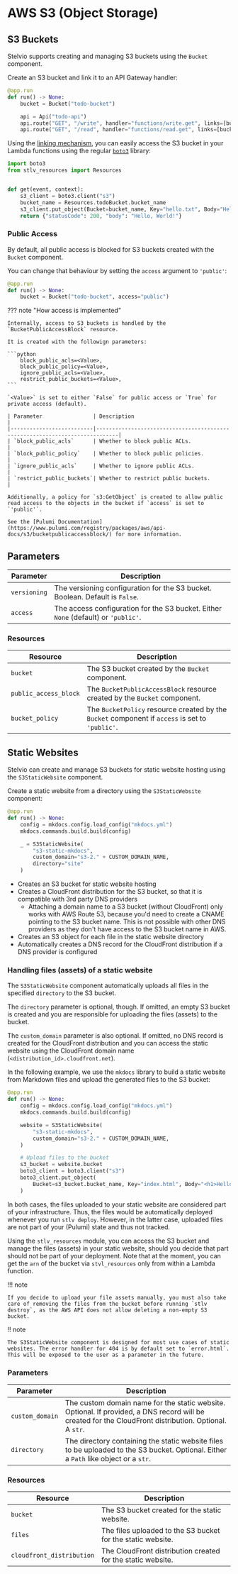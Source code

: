 # AWS S3 (Object Storage)

## S3 Buckets

Stelvio supports creating and managing S3 buckets using the `Bucket` component.

Create an S3 bucket and link it to an API Gateway handler:

```python
@app.run
def run() -> None:
    bucket = Bucket("todo-bucket")

    api = Api("todo-api")
    api.route("GET", "/write", handler="functions/write.get", links=[bucket])
    api.route("GET", "/read", handler="functions/read.get", links=[bucket])
```

Using the [linking mechanism](/guides/linking), you can easily access the S3 bucket in your Lambda functions using the regular [`boto3`](https://boto3.amazonaws.com/) library:

```python
import boto3
from stlv_resources import Resources


def get(event, context):
    s3_client = boto3.client("s3")
    bucket_name = Resources.todoBucket.bucket_name
    s3_client.put_object(Bucket=bucket_name, Key="hello.txt", Body="Hello, World!")
    return {"statusCode": 200, "body": "Hello, World!"}
```

### Public Access

By default, all public access is blocked for S3 buckets created with the `Bucket` component.

You can change that behaviour by setting the `access` argument to `'public'`:

```python
@app.run
def run() -> None:
    bucket = Bucket("todo-bucket", access="public")
```

??? note "How access is implemented"

    Internally, access to S3 buckets is handled by the `BucketPublicAccessBlock` resource.

    It is created with the followign parameters:

    ```python
        block_public_acls=<Value>,
        block_public_policy=<Value>,
        ignore_public_acls=<Value>,
        restrict_public_buckets=<Value>,
    ```

    `<Value>` is set to either `False` for public access or `True` for private access (default).

    | Parameter                | Description                                                                 |
    |--------------------------|-----------------------------------------------------------------------------|
    | `block_public_acls`      | Whether to block public ACLs.                                               |
    | `block_public_policy`    | Whether to block public policies.                                           |
    | `ignore_public_acls`     | Whether to ignore public ACLs.                                              |
    | `restrict_public_buckets`| Whether to restrict public buckets.                                         |

    Additionally, a policy for `s3:GetObject` is created to allow public read access to the objects in the bucket if `access` is set to `'public'`.

    See the [Pulumi Documentation](https://www.pulumi.com/registry/packages/aws/api-docs/s3/bucketpublicaccessblock/) for more information.

## Parameters

| Parameter    | Description                                                                        |
| ------------ | ---------------------------------------------------------------------------------- |
| `versioning` | The versioning configuration for the S3 bucket. Boolean. Default is `False`.       |
| `access`     | The access configuration for the S3 bucket. Either `None` (default) or `'public'`. |

### Resources

| Resource              | Description                                                                                     |
| --------------------- | ----------------------------------------------------------------------------------------------- |
| `bucket`              | The S3 bucket created by the `Bucket` component.                                                |
| `public_access_block` | The `BucketPublicAccessBlock` resource created by the `Bucket` component.                       |
| `bucket_policy`       | The `BucketPolicy` resource created by the `Bucket` component if `access` is set to `'public'`. |

## Static Websites

Stelvio can create and manage S3 buckets for static website hosting using the `S3StaticWebsite` component.

Create a static website from a directory using the `S3StaticWebsite` component:

```python
@app.run
def run() -> None:
    config = mkdocs.config.load_config("mkdocs.yml")
    mkdocs.commands.build.build(config)

    _ = S3StaticWebsite(
        "s3-static-mkdocs",
        custom_domain="s3-2." + CUSTOM_DOMAIN_NAME,
        directory="site"
    )
```

- Creates an S3 bucket for static website hosting
- Creates a CloudFront distribution for the S3 bucket, so that it is compatible with 3rd party DNS providers
  - Attaching a domain name to a S3 bucket (without CloudFront) only works with AWS Route 53, because you'd need to create a CNAME pointing to the S3 bucket name. This is not possible with other DNS providers as they don't have access to the S3 bucket name in AWS.
- Creates an S3 object for each file in the static website directory
- Automatically creates a DNS record for the CloudFront distribution if a DNS provider is configured

### Handling files (assets) of a static website

The `S3StaticWebsite` component automatically uploads all files in the specified `directory` to the S3 bucket.

The `directory` parameter is optional, though. If omitted, an empty S3 bucket is created and you are responsible for uploading the files (assets) to the bucket.

The `custom_domain` parameter is also optional. If omitted, no DNS record is created for the CloudFront distribution and you can access the static website using the CloudFront domain name (`<distribution_id>.cloudfront.net`).

In the following example, we use the `mkdocs` library to build a static website from Markdown files and upload the generated files to the S3 bucket:

```python
@app.run
def run() -> None:
    config = mkdocs.config.load_config("mkdocs.yml")
    mkdocs.commands.build.build(config)

    website = S3StaticWebsite(
        "s3-static-mkdocs",
        custom_domain="s3-2." + CUSTOM_DOMAIN_NAME,
    )

    # Upload files to the bucket
    s3_bucket = website.bucket
    boto3_client = boto3.client("s3")
    boto3_client.put_object(
        Bucket=s3_bucket.bucket_name, Key="index.html", Body="<h1>Hello, World!</h1>"
    )
```

In both cases, the files uploaded to your static website are considered part of your infrastructure. Thus, the files would be automatically deployed whenever you run `stlv deploy`. However, in the latter case, uploaded files are not part of your (Pulumi) state and thus not tracked. 

Using the `stlv_resources` module, you can access the S3 bucket and manage the files (assets) in your static website, should you decide that part should not be part of your deployment. Note that at the moment, you can get the `arn` of the bucket via `stvl_resources` only from within a Lambda function.

!!! note

    If you decide to upload your file assets manually, you must also take care of removing the files from the bucket before running `stlv destroy`, as the AWS API does not allow deleting a non-empty S3 bucket.

!! note

    The S3StaticWebsite component is designed for most use cases of static websites. The error handler for 404 is by default set to `error.html`. This will be exposed to the user as a parameter in the future.


### Parameters

| Parameter       | Description                                                                                                                                            |
| --------------- | ------------------------------------------------------------------------------------------------------------------------------------------------------ |
| `custom_domain` | The custom domain name for the static website. Optional. If provided, a DNS record will be created for the CloudFront distribution. Optional. A `str`. |
| `directory`     | The directory containing the static website files to be uploaded to the S3 bucket. Optional. Either a `Path` like object or a `str`.                   |

### Resources

| Resource                  | Description                                                 |
| ------------------------- | ----------------------------------------------------------- |
| `bucket`                  | The S3 bucket created for the static website.               |
| `files`                   | The files uploaded to the S3 bucket for the static website. |
| `cloudfront_distribution` | The CloudFront distribution created for the static website. |
